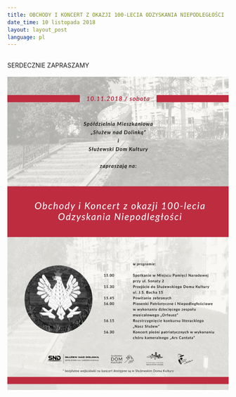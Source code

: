 ```yaml
---
title: OBCHODY I KONCERT Z OKAZJI 100-LECIA ODZYSKANIA NIEPODLEGŁOŚCI
date_time: 10 listopada 2018
layout: layout_post
language: pl
---
```

<br>
SERDECZNIE ZAPRASZAMY
<br>
<br>
<img src="/img/posters/sdk.png" alt="Służew nad Dolinką obchody 100 niepodległości">
<br>
<br>



